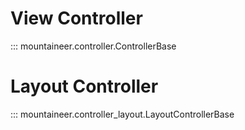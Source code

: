 # View Controller

::: mountaineer.controller.ControllerBase

# Layout Controller

::: mountaineer.controller_layout.LayoutControllerBase
